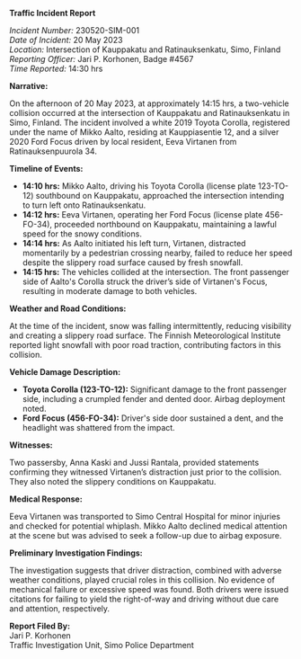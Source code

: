**Traffic Incident Report**

*Incident Number:* 230520-SIM-001  
*Date of Incident:* 20 May 2023  
*Location:* Intersection of Kauppakatu and Ratinauksenkatu, Simo, Finland  
*Reporting Officer:* Jari P. Korhonen, Badge #4567  
*Time Reported:* 14:30 hrs  

**Narrative:**

On the afternoon of 20 May 2023, at approximately 14:15 hrs, a two-vehicle collision occurred at the intersection of Kauppakatu and Ratinauksenkatu in Simo, Finland. The incident involved a white 2019 Toyota Corolla, registered under the name of Mikko Aalto, residing at Kauppiasentie 12, and a silver 2020 Ford Focus driven by local resident, Eeva Virtanen from Ratinauksenpuurola 34.

**Timeline of Events:**

- **14:10 hrs:** Mikko Aalto, driving his Toyota Corolla (license plate 123-TO-12) southbound on Kauppakatu, approached the intersection intending to turn left onto Ratinauksenkatu.
- **14:12 hrs:** Eeva Virtanen, operating her Ford Focus (license plate 456-FO-34), proceeded northbound on Kauppakatu, maintaining a lawful speed for the snowy conditions.
- **14:14 hrs:** As Aalto initiated his left turn, Virtanen, distracted momentarily by a pedestrian crossing nearby, failed to reduce her speed despite the slippery road surface caused by fresh snowfall.
- **14:15 hrs:** The vehicles collided at the intersection. The front passenger side of Aalto's Corolla struck the driver’s side of Virtanen's Focus, resulting in moderate damage to both vehicles.

**Weather and Road Conditions:**

At the time of the incident, snow was falling intermittently, reducing visibility and creating a slippery road surface. The Finnish Meteorological Institute reported light snowfall with poor road traction, contributing factors in this collision.

**Vehicle Damage Description:**

- **Toyota Corolla (123-TO-12):** Significant damage to the front passenger side, including a crumpled fender and dented door. Airbag deployment noted.
- **Ford Focus (456-FO-34):** Driver's side door sustained a dent, and the headlight was shattered from the impact.

**Witnesses:**

Two passersby, Anna Kaski and Jussi Rantala, provided statements confirming they witnessed Virtanen’s distraction just prior to the collision. They also noted the slippery conditions on Kauppakatu.

**Medical Response:**

Eeva Virtanen was transported to Simo Central Hospital for minor injuries and checked for potential whiplash. Mikko Aalto declined medical attention at the scene but was advised to seek a follow-up due to airbag exposure.

**Preliminary Investigation Findings:**

The investigation suggests that driver distraction, combined with adverse weather conditions, played crucial roles in this collision. No evidence of mechanical failure or excessive speed was found. Both drivers were issued citations for failing to yield the right-of-way and driving without due care and attention, respectively.

**Report Filed By:**  
Jari P. Korhonen  
Traffic Investigation Unit, Simo Police Department